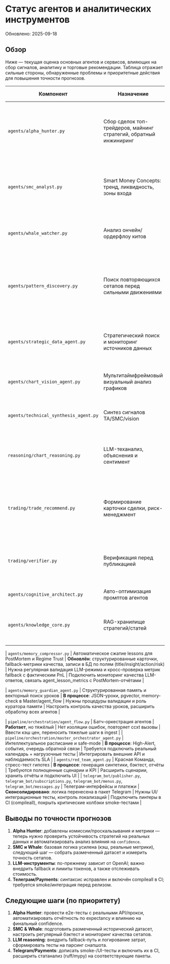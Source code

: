 # Статус агентов и аналитических инструментов

Обновлено: 2025-09-18

## Обзор

Ниже — текущая оценка основных агентов и сервисов, влияющих на сбор сигналов, аналитику и торговые рекомендации. Таблица отражает сильные стороны, обнаруженные проблемы и приоритетные действия для повышения точности прогнозов.

| Компонент | Назначение | Состояние | Риски/проблемы | Рекомендованные действия |
|-----------|------------|-----------|----------------|--------------------------|
| `agents/alpha_hunter.py` | Сбор сделок топ-трейдеров, майнинг стратегий, обратный инжиниринг | **Обновлён**: HTTP с ретраями, cost-aware бэктест, метрики влияния | Всё ещё зависим от публичных API и качества данных, нет e2e-интеграционных тестов | Подготовить стабилизацию источников (прокси/кэш), оценить влияние стратегий на PnL по факту, расширить тесты (network mocks) |
| `agents/smc_analyst.py` | Smart Money Concepts: тренд, ликвидность, зоны входа | **Обновлён**: кэширование OHLCV, покрыт юнит-тестами | Логика SMC остаётся эвристической, требуется валидация на реальных эпизодах | Собрать размеченные кейсы, калибровать правила (sweep/CHOCH), добавить бэктест точности |
| `agents/whale_watcher.py` | Анализ ончейн/ордерфлоу китов | **Обновлён**: ingest on-chain + order flow, комбинированный скоринг | Качество зависит от доступности Dune/ccxt, нужны дополнительные признаки и таргет | Расширить набор источников, внедрить контроль качества сигналов и мониторинг Precision/Recall |
| `agents/pattern_discovery.py` | Поиск повторяющихся сетапов перед сильными движениями | **Работает**, но требует контроля качества | Зависит от LLM; нет ограничений на частоту запросов; критерии успеха фиксированы | Добавить лимиты/кэш для ccxt, логику повторных попыток, расширить статистические проверки (например, U-тест), хранить отчеты о качестве |
| `agents/strategic_data_agent.py` | Стратегический поиск и мониторинг источников данных | **В процессе**: рейтинг доверия, проактивный discovery, аномалии + события High-Alert | Нужна интеграция с реальными каталогами/API, валидация trust_score | Добавить внешние интеграции, обучить модель доверия, настроить продакшн-фетчи |
| `agents/chart_vision_agent.py` | Мультитаймфреймовый визуальный анализ графиков | **В процессе**: LLM-интерфейс + fallback | Требует полноценной мультимодальной модели и валидации ответов | Связать с генерацией чарта, собрать датасет для калибровки |
| `agents/technical_synthesis_agent.py` | Синтез сигналов TA/SMC/vision | **В процессе**: интеграция в agent_flow и master | Нужны обученные веса, валидированные метрики | Настроить обучение параметров и мониторинг точности |
| `reasoning/chart_reasoning.py` | LLM-теханализ, объяснения и сентимент | **Работает**, обеспечивает RAG-поддержку | Полностью зависит от OpenAI, нет fallback; конфиденциальность данных | Добавить локальный режим/температуру из конфига, подготовить юнит-тесты на парсинг снапшота |
| `trading/trade_recommend.py` | Формирование карточки сделки, риск-менеджмент | **Работает**, но параметры жестко заданы | Расчет размера позиции игнорирует плечо и контрактные спецификации; порог `proba_up` жесткий | Ввести конфигурацию по символам, добавлять проскальзывание/комиссию, пересмотреть формулу confidence |
| `trading/verifier.py` | Верификация перед публикацией | **Работает**, простые правила | Порог ширины интервала фиксирован, не масштабируется по таймфрейму; нет журналирования отказов | Добавить метрики отказов, привязать пороги к ATR/волатильности |
| `agents/cognitive_architect.py` | Авто-оптимизация промптов агентов | **Работает**, обновляет конфиги | Нет логирования версий промптов, нет оценки эффекта | Вести changelog, валидировать JSON до записи |
| `agents/knowledge_core.py` | RAG-хранилище стратегий/статей | **Работает**, есть fallback | Для HTTP-источников требуется явное разрешение, нет очистки устаревших документов | Добавить планировщик пересборки, тесты на хэш-модель |

| `agents/memory_compressor.py` | Автоматическое сжатие lessons для PostMortem и Regime Trust | **Обновлён**: структурированные карточки, fallback-метрики качества, записи в БД по полям (title/insight/action/risk) | Нужна регулярная валидация LLM-режима и кросс-проверка метрик fallback с фактическим PnL | Подключить мониторинг качества LLM-ответов, связать agent_lesson_metrics с PostMortem-отчётами |

| `agents/memory_guardian_agent.py` | Структурированная память и векторный поиск уроков | **В процессе**: JSON-уроки, pgvector, memory-check в Master/agent_flow | Нужны процедуры валидации и роль куратора памяти | Настроить контроль качества уроков, расширить обработку всех агентов |

| `pipeline/orchestration/agent_flow.py` | Батч-оркестрация агентов | **Работает**, но тяжёлый | Нет изоляции ошибок, повторяет ccxt вызовы | Ввести кэш цен, переносить тяжелые шаги в ingest |
| `pipeline/orchestration/master_orchestrator_agent.py` | Интеллектуальное расписание и safe-mode | **В процессе**: High-Alert, события, очередь обратной связи | Требуется подключить реальный календарь + нагрузочные тесты | Интегрировать внешние API и наблюдаемость SLA |
| `agents/red_team_agent.py` | Красная Команда, стресс-тест гипотез | **В процессе**: генерация синтетики, бэктест, отчёты | Требуются полноценные сценарии и KPI | Расширить сценарии, хранить отчёты и подключить UI |
| `telegram_bot/publisher.py`, `telegram_bot/subscriptions.py`, `telegram_bot/menus.py`, `telegram_bot/messages.py` | Телеграм-интерфейсы и платежи | **Сконсолидировано**: логика перенесена в пакет Telegram | Нужны UI/интеграционные тесты, контроль локализаций | Подключить линтеры в CI (compileall), покрыть критические колбэки smoke-тестами |

## Выводы по точности прогнозов

1. **Alpha Hunter**: добавлены комиссии/проскальзывания и метрики — теперь нужно проверить устойчивость стратегий на реальных данных и автоматизировать анализ влияния на `confidence`.
2. **SMC и Whale**: базовая логика усилена (кэш, реальные метрики), следующий шаг — собрать размеченный датасет и измерить точность сетапов.
3. **LLM-инструменты**: по-прежнему зависит от OpenAI; важно внедрить fallback и лимиты токенов, а также отслеживать стоимость.
4. **Телеграм/Payments**: синтаксис исправлен и включён compileall в CI; требуется smoke/интеграция перед релизом.

## Следующие шаги (по приоритету)

1. **Alpha Hunter**: провести e2e-тесты с реальными API/прокси, автоматизировать отчётность по expectancy и влиянию на финальный confidence.
2. **SMC & Whale**: подготовить размеченный исторический датасет, настроить регулярный бэктест и мониторинг качества сетапов.
3. **LLM reasoning**: внедрить fallback-путь и логирование затрат, сформировать тесты на парсинг снапшота.
4. **Telegram/Payments**: дописать smoke-/UI-тесты и включить их в CI, расширить статанализ (ruff/mypy) на соответствующие пакеты.
